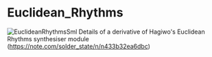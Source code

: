 # Euclidean_Rhythms
![EuclideanRhythmsSml](https://github.com/user-attachments/assets/ccd983dd-b1db-48ab-b2c8-7528f476d753)
Details of a derivative of Hagiwo's Euclidean Rhythms synthesiser module (https://note.com/solder_state/n/n433b32ea6dbc)
